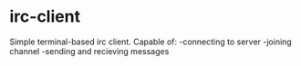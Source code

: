 # irc-client
Simple terminal-based irc client.
Capable of:
  -connecting to server
  -joining channel
  -sending and recieving messages
